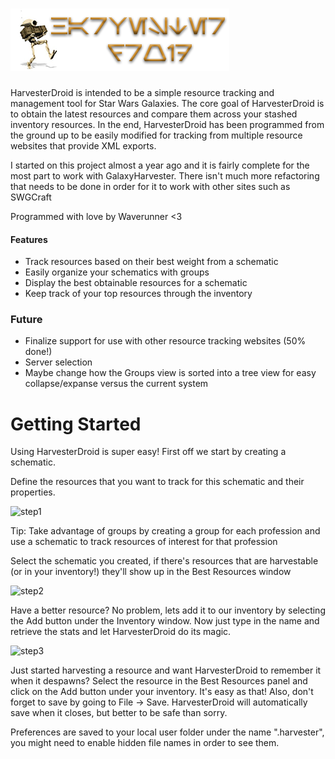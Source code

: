 ![header image](Preloader/src/com/waverunnah/swg/harvesterdroid/HarvesterDroid_Header.png)
========================

HarvesterDroid is intended to be a simple resource tracking and management tool for Star Wars Galaxies. The core goal of HarvesterDroid is to obtain the latest resources and compare them across your stashed inventory resources. In the end, HarvesterDroid has been programmed from the ground up to be easily modified for tracking from multiple resource websites that provide XML exports.

I started on this project almost a year ago and it is fairly complete for the most part to work with GalaxyHarvester. There isn't much more refactoring that needs to be done in order for it to work with other sites such as SWGCraft

Programmed with love by Waverunner <3

#### Features
* Track resources based on their best weight from a schematic
* Easily organize your schematics with groups
* Display the best obtainable resources for a schematic
* Keep track of your top resources through the inventory

### Future
* Finalize support for use with other resource tracking websites (50% done!)
* Server selection
* Maybe change how the Groups view is sorted into a tree view for easy collapse/expanse versus the current system

# Getting Started
Using HarvesterDroid is super easy! First off we start by creating a schematic.

Define the resources that you want to track for this schematic and their properties.

![step1](http://i.imgur.com/wdOGnzg.png)

Tip: Take advantage of groups by creating a group for each profession and use a schematic to track resources of interest for that profession

Select the schematic you created, if there's resources that are harvestable (or in your inventory!) they'll show up in the Best Resources window

![step2](http://i.imgur.com/HTs84Kr.png)

Have a better resource? No problem, lets add it to our inventory by selecting the Add button under the Inventory window. Now just type in the name and retrieve the stats and let HarvesterDroid do its magic.

![step3](http://i.imgur.com/I4oQpVJ.png)

Just started harvesting a resource and want HarvesterDroid to remember it when it despawns? Select the resource in the Best Resources panel and click on the Add button under your inventory. It's easy as that! Also, don't forget to save by going to File -> Save. HarvesterDroid will automatically save when it closes, but better to be safe than sorry.

Preferences are saved to your local user folder under the name ".harvester", you might need to enable hidden file names in order to see them.